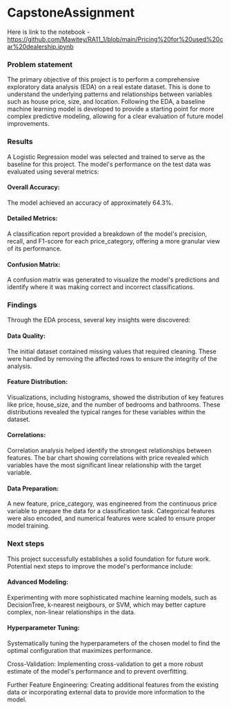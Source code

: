 # CapstoneAssignment

Here is link to the notebook - https://github.com/Mawitey/RA11_1/blob/main/Pricing%20for%20used%20car%20dealership.ipynb

###  Problem statement
The primary objective of this project is to perform a comprehensive exploratory data analysis (EDA) on a real estate dataset. This is done to understand the underlying patterns and relationships between variables such as house price, size, and location. Following the EDA, a baseline machine learning model is developed to provide a starting point for more complex predictive modeling, allowing for a clear evaluation of future model improvements.


### Results
A Logistic Regression model was selected and trained to serve as the baseline for this project. The model's performance on the test data was evaluated using several metrics:
#### Overall Accuracy: 
The model achieved an accuracy of approximately 64.3%.
#### Detailed Metrics: 
A classification report provided a breakdown of the model's precision, recall, and F1-score for each price_category, offering a more granular view of its performance.
#### Confusion Matrix: 
A confusion matrix was generated to visualize the model's predictions and identify where it was making correct and incorrect classifications.


### Findings
Through the EDA process, several key insights were discovered:
#### Data Quality: 
The initial dataset contained missing values that required cleaning. These were handled by removing the affected rows to ensure the integrity of the analysis.
#### Feature Distribution: 
Visualizations, including histograms, showed the distribution of key features like price, house_size, and the number of bedrooms and bathrooms. These distributions revealed the typical ranges for these variables within the dataset.
#### Correlations: 
Correlation analysis helped identify the strongest relationships between features. The bar chart showing correlations with price revealed which variables have the most significant linear relationship with the target variable.
#### Data Preparation: 
A new feature, price_category, was engineered from the continuous price variable to prepare the data for a classification task. Categorical features were also encoded, and numerical features were scaled to ensure proper model training.


### Next steps
This project successfully establishes a solid foundation for future work. Potential next steps to improve the model's performance include:
#### Advanced Modeling: 
Experimenting with more sophisticated machine learning models, such as DecisionTree, k-nearest neigbours, or SVM, which may better capture complex, non-linear relationships in the data.
#### Hyperparameter Tuning: 
Systematically tuning the hyperparameters of the chosen model to find the optimal configuration that maximizes performance.

Cross-Validation: Implementing cross-validation to get a more robust estimate of the model's performance and to prevent overfitting.

Further Feature Engineering: Creating additional features from the existing data or incorporating external data to provide more information to the model.
